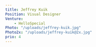 ```yaml
---
title: Jeffrey Kuik
Position: Visual Designer
Venture:
    - HelloSpecial
Photo: "/uploads/jeffrey-kuik.jpg"
Photo2x: "/uploads/jeffrey-kuik@2x.jpg"
prio: 4
---
```

